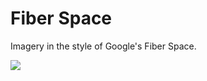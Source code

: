 # Fiber Space

Imagery in the style of Google's Fiber Space.

<img src="https://raw.githubusercontent.com/lpolepeddi/fiber-space/master/fiber.gif" />